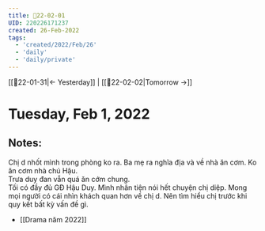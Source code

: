 ```yaml
---
title: 📝22-02-01
UID: 220226171237
created: 26-Feb-2022
tags:
  - 'created/2022/Feb/26'
  - 'daily'
  - 'daily/private'
---
```

[[📝22-01-31|<- Yesterday]] | [[📝22-02-02|Tomorrow ->]]
# Tuesday, Feb 1, 2022

## Notes:
Chị d nhốt mình trong phòng ko ra. Ba mẹ ra nghĩa địa và về nhà ăn cơm. Ko ăn cơm nhà chú Hậu.  
Trưa duy đan vẫn quá ăn cớm chung.  
Tối có đầy đủ GĐ Hậu Duy. Mình nhân tiện nói hết chuyện chị diệp. Mong mọi người có cái nhìn khách quan hơn về chị d. Nên tìm hiểu chị trước khi quy kết bất kỳ vấn đề gì.

- [[Drama năm 2022]]